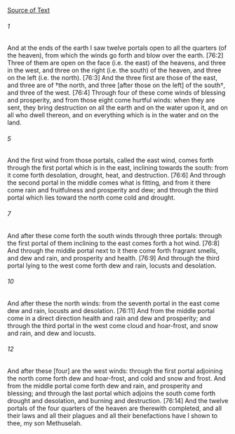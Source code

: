 [Source of Text](https://github.com/scrollmapper/bible_databases_deuterocanonical)

###### 1
And at the ends of the earth I saw twelve portals open to all the quarters (of the heaven), from which the winds go forth and blow over the earth. [76:2] Three of them are open on the face (i.e. the east) of the heavens, and three in the west, and three on the right (i.e. the south) of the heaven, and three on the left (i.e. the north). [76:3] And the three first are those of the east, and three are of †the north, and three [after those on the left] of the south†, and three of the west. [76:4] Through four of these come winds of blessing and prosperity, and from those eight come hurtful winds: when they are sent, they bring destruction on all the earth and on the water upon it, and on all who dwell thereon, and on everything which is in the water and on the land.

###### 5
And the first wind from those portals, called the east wind, comes forth through the first portal which is in the east, inclining towards the south: from it come forth desolation, drought, heat, and destruction. [76:6] And through the second portal in the middle comes what is fitting, and from it there come rain and fruitfulness and prosperity and dew; and through the third portal which lies toward the north come cold and drought.

###### 7
And after these come forth the south winds through three portals: through the first portal of them inclining to the east comes forth a hot wind. [76:8] And through the middle portal next to it there come forth fragrant smells, and dew and rain, and prosperity and health. [76:9] And through the third portal lying to the west come forth dew and rain, locusts and desolation.

###### 10
And after these the north winds: from the seventh portal in the east come dew and rain, locusts and desolation. [76:11] And from the middle portal come in a direct direction health and rain and dew and prosperity; and through the third portal in the west come cloud and hoar-frost, and snow and rain, and dew and locusts.

###### 12
And after these [four] are the west winds: through the first portal adjoining the north come forth dew and hoar-frost, and cold and snow and frost. And from the middle portal come forth dew and rain, and prosperity and blessing; and through the last portal which adjoins the south come forth drought and desolation, and burning and destruction. [76:14] And the twelve portals of the four quarters of the heaven are therewith completed, and all their laws and all their plagues and all their benefactions have I shown to thee, my son Methuselah.
